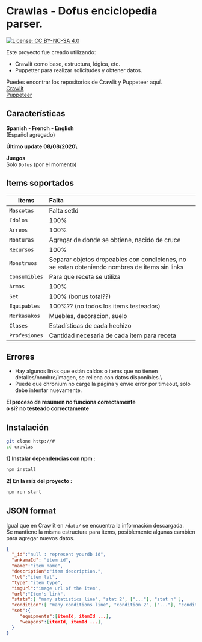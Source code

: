 # Crawlas - Dofus enciclopedia parser.
[![License: CC BY-NC-SA 4.0](https://img.shields.io/badge/License-CC%20BY--NC--SA%204.0-lightgrey.svg)](https://creativecommons.org/licenses/by-nc-sa/4.0/)

Este proyecto fue creado utilizando:
- Crawlit como base, estructura, lógica, etc.
- Puppetter para realizar solicitudes y obtener datos.

Puedes encontrar los repositorios de Crawlit y Puppeteer aquí.\
[Crawlit](https://github.com/dofapi/crawlit-dofus-encyclopedia-parser)\
[Puppeteer](https://github.com/puppeteer/puppeteer)

## Características
**Spanish - French - English**\
(Español agregado)

**Último update 08/08/2020**\

**Juegos**\
Solo `Dofus` (por el momento)

## Items soportados

| Items       | Falta       |
| ------------- |:-------------|
| `Mascotas`     |   Falta setId  |
| `Idolos`     |  100%  |
| `Arreos`     |   100%  |
| `Monturas`     |  Agregar de donde se obtiene, nacido de cruce  |
| `Recursos`     |  100%  |
| `Monstruos`     |   Separar objetos dropeables con condiciones, no se estan obteniendo nombres de items sin links  |
| `Consumibles`     |  Para que receta se utiliza  |
| `Armas`     |  100%  |
| `Set`     |  100% (bonus total??)  |
| `Equipables`     |  100%?? (no todos los items testeados)  |
| `Merkasakos`     |  Muebles, decoracion, suelo  |
| `Clases`     |  Estadísticas de cada hechizo  |
| `Profesiones`     |  Cantidad necesaria de cada item para receta |

## Errores

- Hay algunos links que están caídos o items que no tienen detalles/nombre/imagen, se rellena con datos disponibles.\
- Puede que chronium no carge la página y envíe error por timeout, solo debe intentar nuevamente.

**El proceso de resumen no funciona correctamente**\
**o si? no testeado correctamente**

## Instalación

``` bash
git clone http://#
cd crawlas
```

**1) Instalar dependencias con npm :**

``` bash
npm install
```

**2) En la raíz del proyecto :**

``` bash
npm run start
```


## JSON format
Igual que en Crawlit en `/data/` se encuentra la información descargada.\
Se mantiene la misma estructura para items, posiblemente algunas cambien para agregar nuevos datos.

```json
{  
  "_id":"null : represent yourdb id",
  "ankamaId": "item id",
  "name":"item name",
  "description":"item description.",
  "lvl":"item lvl",
  "type":"item type",
  "imgUrl":"image url of the item",
  "url":"Item's link",
  "stats":[ "many statistics line", "stat 2", ["..."], "stat n" ],
  "condition":[ "many conditions line", "condition 2", ["..."], "condition n" ],
  "set":{  
     "equipments":[itemId, itemId ...],
     "weapons":[itemId, itemId ...],
  }
}
```
